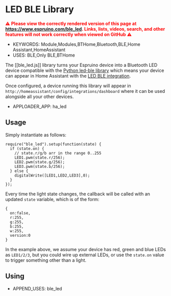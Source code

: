 <!--- Copyright (c) 2024 Gordon Williams, Pur3 Ltd. See the file LICENSE for copying permission. -->
LED BLE Library
===============

<span style="color:red">:warning: **Please view the correctly rendered version of this page at https://www.espruino.com/ble_led. Links, lists, videos, search, and other features will not work correctly when viewed on GitHub** :warning:</span>

* KEYWORDS: Module,Modules,BTHome,Bluetooth,BLE,Home Assistant,HomeAssistant
* USES: BLE,Only BLE,BTHome


The [[ble_led.js]] library turns your Espruino device into a Bluetooth LED device compatible with the [Python led-ble library](https://github.com/Bluetooth-Devices/led-ble/blob/main/src/led_ble/led_ble.py)
which means your device can appear in Home Assistant with the [LED BLE integration](https://www.home-assistant.io/integrations/led_ble/).

Once configured, a device running this library will appear in `http://homeassistant/config/integrations/dashboard` where it can be used alongside all your other devices.

* APPLOADER_APP: ha_led

Usage
-----

Simply instantiate as follows:

```JS
require("ble_led").setup(function(state) {
  if (state.on) {
    // state.r/g/b arr in the range 0..255
    LED1.pwm(state.r/256);
    LED2.pwm(state.g/256);
    LED3.pwm(state.b/256);
  } else {
    digitalWrite([LED1,LED2,LED3],0);
  }
});
```

Every time the light state changes, the callback will be called with an updated `state` variable, which is of the form:

```JS
{
  on:false,
  r:255,
  g:255,
  b:255,
  w:255,
  version:0
}
```

In the example above, we assume your device has red, green and blue LEDs as `LED1/2/3`, but you could wire up external LEDs, or use the `state.on` value to trigger something other than a light.

Using
-----

* APPEND_USES: ble_led